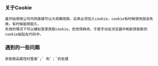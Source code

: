 ### 关于Cookie
    最开始使用公司内网直接可以大规模爬取，后来必须加入cookie，cookie有时候很快就会失效，有时候能爬挺久，  
    失效的情况下可以模拟登录获取cookie，但觉得麻烦，于是手动在浏览器中刷新获取新的cookie粘贴在代码中，
### 遇到的一些问题
    获取商品属性时里面`;` 和`；`的处理
